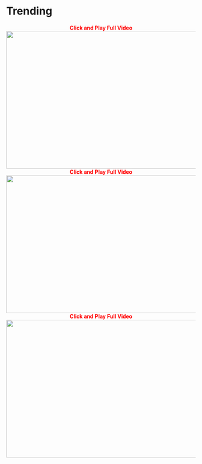 # Trending
<div style="text-align: center;">
<span style="color: red;"><strong>Click and Play Full Video</strong></span></div>
<div style="text-align: center;">
<span style="color: red;"><strong><a href="https://moonnytess.co.in/activist-investors-is-good-thing-or-bad-thing-2/?utm_source=Social&utm_medium=vikks" title="Click Play Full Video"><img alt="" height="365" src="https://i.imgur.com/PxL1rQt.jpg" width="650" /></a></strong></span></div>
<div style="text-align: center;">
<span style="color: red;"><strong style="background-color: white; font-family: Roboto, sans-serif; font-size: 15px;">Click and Play Full Video</strong></span></div>
<div style="text-align: center;">
<span style="color: red;"><strong><a href="https://moonnytess.co.in/activist-investors-is-good-thing-or-bad-thing-2/?utm_source=Social&utm_medium=vikks" title="Click And Play Full Video"><img alt="" height="365" src="https://i.imgur.com/41xSn1d.jpg" width="650" /></a></strong></span></div>
<div style="text-align: center;">
<span style="color: red;"><strong style="background-color: white; font-family: Roboto, sans-serif; font-size: 15px;">Click and Play Full Video</strong></span></div>
<div style="text-align: center;">
<span style="color: red;"><strong><a href="https://moonnytess.co.in/activist-investors-is-good-thing-or-bad-thing-2/?utm_source=Social&utm_medium=vikks" title="Click And Play Full Video"><img alt="" height="365" src="https://i.imgur.com/410eYmc.jpg" width="650" /></a></strong></span></div>
